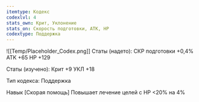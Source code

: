 ```yaml
---
itemtype: Кодекс
codexlvl: 4
stats_own: Крит, Уклонение
stats_on: Скорость подготовки, АТК, HP
codextype: Поддержка
---
```

![[Temp/Placeholder_Codex.png]]
Статы (надето):
СКР подготовки +0,4%
ATK +65
HP +129

Статы (изучено):
Крит +9
УКЛ +18

Тип кодекса: Поддержка


Навык
[Скорая помощь]
Повышает лечение целей с HP <20% на 4%



